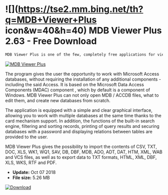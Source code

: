 # ![](https://tse2.mm.bing.net/th?q=MDB+Viewer+Plus icon&w=40&h=40) MDB Viewer Plus 2.63 - Free Download

```sh
MDB Viewer Plus is one of the few, completely free applications for viewing, creating and editing databases created using the Microsoft Access tool. It contains all necessary functions for convenient operation and supports MDB and ACCDB file formats.
```
[![MDB Viewer Plus](https://gallery.dpcdn.pl/imgc/Tools/22102/g_-_420x350_1.5_-_x20130910180825_0.png)](https://softexe.net/win/business/documents/mdb-viewer-plus:agfR.html)

The program gives the user the opportunity to work with Microsoft Access databases, without requiring the installation of any additional components - including the said Access. It is based on the Microsoft Data Access Components (MDAC) component , which by default is a component of Windows. MDB Viewer Plus can not only open MDB / ACCDB files, what to edit them, and create new databases from scratch.
 
 The application is equipped with a simple and clear graphical interface, allowing you to work with multiple databases at the same time thanks to the card mechanism support. In addition, the functions of the built-in search engine, filtering and sorting records, printing of query results and securing databases with a password and displaying relations between tables are provided to the user.
 
 MDB Viewer Plus gives the possibility to import the contents of CSV, TXT, DOC, XLS, WK1, WQ1, SAV, DB, DBF, MDB, ADO, ADT, DAT, HTM, XML, WAB and VCS files, as well as to export data to TXT formats, HTML, XML, DBF, XLS, WKS, RTF and PDF.


- **Update:** Oct 07 2018
- **File size:** 5.26 MB

[![Download](https://cdn.softexe.net/static/img/download.png)](https://softexe.net/win/business/documents/mdb-viewer-plus:agfR.html)

